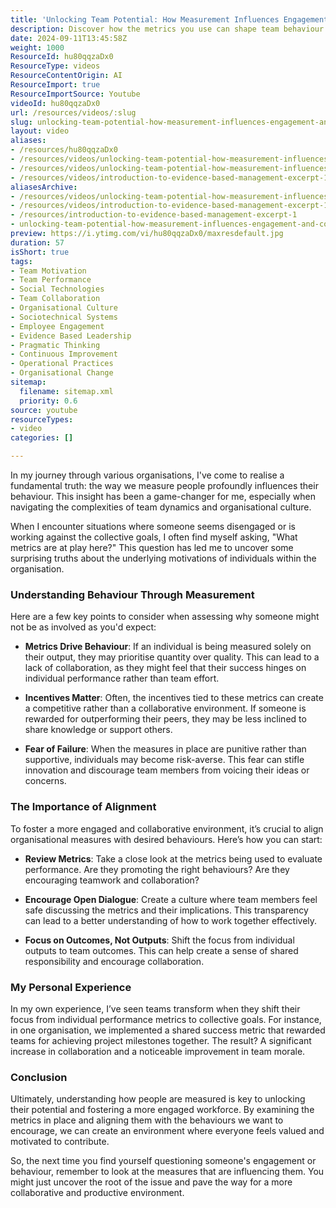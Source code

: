 ```yaml
---
title: 'Unlocking Team Potential: How Measurement Influences Engagement and Collaboration'
description: Discover how the metrics you use can shape team behaviour and engagement. Learn to align measurements with collaboration for a thriving workplace culture.
date: 2024-09-11T13:45:58Z
weight: 1000
ResourceId: hu80qqzaDx0
ResourceType: videos
ResourceContentOrigin: AI
ResourceImport: true
ResourceImportSource: Youtube
videoId: hu80qqzaDx0
url: /resources/videos/:slug
slug: unlocking-team-potential-how-measurement-influences-engagement-and-collaboration-hu80qqzaDx0
layout: video
aliases:
- /resources/hu80qqzaDx0
- /resources/videos/unlocking-team-potential-how-measurement-influences-engagement-and-collaboration-hu80qqzaDx0
- /resources/videos/unlocking-team-potential-how-measurement-influences-engagement-and-collaboration
- /resources/videos/introduction-to-evidence-based-management-excerpt-1
aliasesArchive:
- /resources/videos/unlocking-team-potential-how-measurement-influences-engagement-and-collaboration
- /resources/videos/introduction-to-evidence-based-management-excerpt-1
- /resources/introduction-to-evidence-based-management-excerpt-1
- unlocking-team-potential-how-measurement-influences-engagement-and-collaboration-hu80qqzaDx0
preview: https://i.ytimg.com/vi/hu80qqzaDx0/maxresdefault.jpg
duration: 57
isShort: true
tags:
- Team Motivation
- Team Performance
- Social Technologies
- Team Collaboration
- Organisational Culture
- Sociotechnical Systems
- Employee Engagement
- Evidence Based Leadership
- Pragmatic Thinking
- Continuous Improvement
- Operational Practices
- Organisational Change
sitemap:
  filename: sitemap.xml
  priority: 0.6
source: youtube
resourceTypes:
- video
categories: []

---
```

In my journey through various organisations, I've come to realise a fundamental truth: the way we measure people profoundly influences their behaviour. This insight has been a game-changer for me, especially when navigating the complexities of team dynamics and organisational culture. 

When I encounter situations where someone seems disengaged or is working against the collective goals, I often find myself asking, "What metrics are at play here?" This question has led me to uncover some surprising truths about the underlying motivations of individuals within the organisation.

### Understanding Behaviour Through Measurement

Here are a few key points to consider when assessing why someone might not be as involved as you'd expect:

- **Metrics Drive Behaviour**: If an individual is being measured solely on their output, they may prioritise quantity over quality. This can lead to a lack of collaboration, as they might feel that their success hinges on individual performance rather than team effort.
  
- **Incentives Matter**: Often, the incentives tied to these metrics can create a competitive rather than a collaborative environment. If someone is rewarded for outperforming their peers, they may be less inclined to share knowledge or support others.

- **Fear of Failure**: When the measures in place are punitive rather than supportive, individuals may become risk-averse. This fear can stifle innovation and discourage team members from voicing their ideas or concerns.

### The Importance of Alignment

To foster a more engaged and collaborative environment, it’s crucial to align organisational measures with desired behaviours. Here’s how you can start:

- **Review Metrics**: Take a close look at the metrics being used to evaluate performance. Are they promoting the right behaviours? Are they encouraging teamwork and collaboration?

- **Encourage Open Dialogue**: Create a culture where team members feel safe discussing the metrics and their implications. This transparency can lead to a better understanding of how to work together effectively.

- **Focus on Outcomes, Not Outputs**: Shift the focus from individual outputs to team outcomes. This can help create a sense of shared responsibility and encourage collaboration.

### My Personal Experience

In my own experience, I’ve seen teams transform when they shift their focus from individual performance metrics to collective goals. For instance, in one organisation, we implemented a shared success metric that rewarded teams for achieving project milestones together. The result? A significant increase in collaboration and a noticeable improvement in team morale.

### Conclusion

Ultimately, understanding how people are measured is key to unlocking their potential and fostering a more engaged workforce. By examining the metrics in place and aligning them with the behaviours we want to encourage, we can create an environment where everyone feels valued and motivated to contribute.

So, the next time you find yourself questioning someone's engagement or behaviour, remember to look at the measures that are influencing them. You might just uncover the root of the issue and pave the way for a more collaborative and productive environment.
